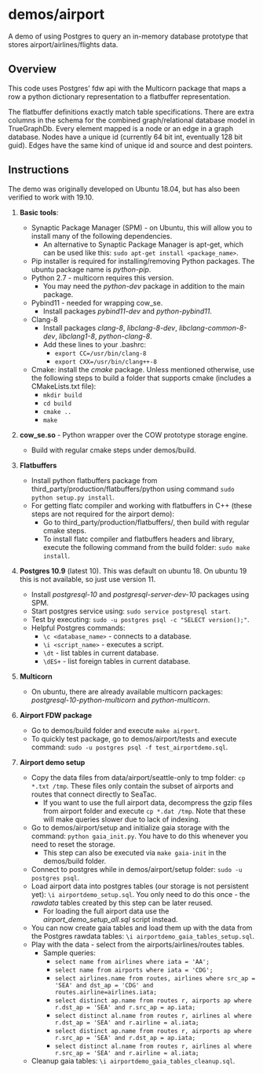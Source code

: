 # demos/airport
A demo of using Postgres to query an in-memory database prototype that stores airport/airlines/flights data.

## Overview

This code uses Postgres' fdw api with the Multicorn package that maps a row a python dictionary representation to a flatbuffer representation.

The flatbuffer definitions exactly match table specifications. There are extra columns in the schema for the combined graph/relational database model in TrueGraphDb. Every element mapped is a node or an edge in a graph database. Nodes have a unique id (currently 64 bit int, eventually 128 bit guid). Edges have the same kind of unique id and source and dest pointers.

## Instructions

The demo was originally developed on Ubuntu 18.04, but has also been verified to work with 19.10.

1. **Basic tools**:
   * Synaptic Package Manager (SPM) - on Ubuntu, this will allow you to install many of the following dependencies.
     * An alternative to Synaptic Package Manager is apt-get, which can be used like this: ```sudo apt-get install <package_name>```.
   * Pip installer is required for installing/removing Python packages. The ubuntu package name is *python-pip*.
   * Python 2.7 - multicorn requires this version.
     * You may need the *python-dev* package in addition to the main package.
   * Pybind11 - needed for wrapping cow_se.
     * Install packages *pybind11-dev* and *python-pybind11*.
   * Clang-8
     * Install packages *clang-8*, *libclang-8-dev*, *libclang-common-8-dev*, *libclang1-8*, *python-clang-8*.
     * Add these lines to your .bashrc:
       * ```export CC=/usr/bin/clang-8```
       * ```export CXX=/usr/bin/clang++-8```
   * Cmake: install the *cmake* package. Unless mentioned otherwise, use the following steps to build a folder that supports cmake (includes a CMakeLists.txt file):
     * ```mkdir build```
     * ```cd build```
     * ```cmake ..```
     * ```make```

2. **cow_se.so** - Python wrapper over the COW prototype storage engine.
   * Build with regular cmake steps under demos/build.

3. **Flatbuffers**
   * Install python flatbuffers package from third_party/production/flatbuffers/python using command ```sudo python setup.py install```.
   * For getting flatc compiler and working with flatbuffers in C++ (these steps are not required for the airport demo):
     * Go to third_party/production/flatbuffers/, then build with regular cmake steps.
     * To install flatc compiler and flatbuffers headers and library, execute the following command from the build folder: ```sudo make install```.

4. **Postgres 10.9** (latest 10). This was default on ubuntu 18. On ubuntu 19 this is not available, so just use version 11.
   * Install *postgresql-10* and *postgresql-server-dev-10* packages using SPM.
   * Start postgres service using: ```sudo service postgresql start```.
   * Test by executing: ```sudo -u postgres psql -c "SELECT version();"```.
   * Helpful Postgres commands:
     * ```\c <database_name>``` - connects to a database.
     * ```\i <script_name>``` - executes a script.
     * ```\dt``` - list tables in current database.
     * ```\dES+``` - list foreign tables in current database.

5. **Multicorn**
   * On ubuntu, there are already available multicorn packages: *postgresql-10-python-multicorn* and *python-multicorn*.

6. **Airport FDW package**
   * Go to demos/build folder and execute ```make airport```.
   * To quickly test package, go to demos/airport/tests and execute command: ```sudo -u postgres psql -f test_airportdemo.sql```.

7. **Airport demo setup**
   * Copy the data files from data/airport/seattle-only to tmp folder: ```cp *.txt /tmp```. These files only contain the subset of airports and routes that connect directly to SeaTac.
     * If you want to use the full airport data, decompress the gzip files from airport folder and execute ```cp *.dat /tmp```. Note that these will make queries slower due to lack of indexing.
   * Go to demos/airport/setup and initialize gaia storage with the command: ```python gaia_init.py```. You have to do this whenever you need to reset the storage.
     * This step can also be executed via ```make gaia-init``` in the demos/build folder.
   * Connect to postgres while in demos/airport/setup folder: ```sudo -u postgres psql```.
   * Load airport data into postgres tables (our storage is not persistent yet): ```\i airportdemo_setup.sql```. You only need to do this once - the *rawdata* tables created by this step can be later reused.
     * For loading the full airport data use the *airport_demo_setup_all.sql* script instead.
   * You can now create gaia tables and load them up with the data from the Postgres rawdata tables: ```\i airportdemo_gaia_tables_setup.sql```.
   * Play with the data - select from the airports/airlines/routes tables.
     * Sample queries:
       * ```select name from airlines where iata = 'AA';```
       * ```select name from airports where iata = 'CDG';```
       * ```select airlines.name from routes, airlines where src_ap = 'SEA' and dst_ap = 'CDG' and routes.airline=airlines.iata;```
       * ```select distinct ap.name from routes r, airports ap where r.dst_ap = 'SEA' and r.src_ap = ap.iata;```
       * ```select distinct al.name from routes r, airlines al where r.dst_ap = 'SEA' and r.airline = al.iata;```
       * ```select distinct ap.name from routes r, airports ap where r.src_ap = 'SEA' and r.dst_ap = ap.iata;```
       * ```select distinct al.name from routes r, airlines al where r.src_ap = 'SEA' and r.airline = al.iata;```
   * Cleanup gaia tables: ```\i airportdemo_gaia_tables_cleanup.sql```.
